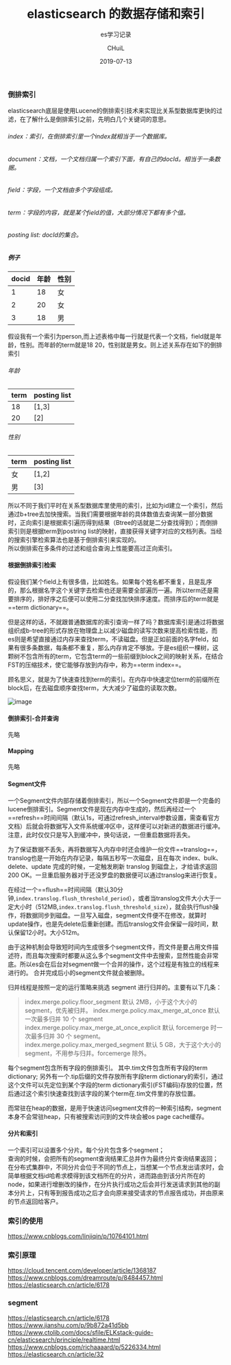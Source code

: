 ﻿---
layout:     post
title:      "elasticsearch 的数据存储和索引"
subtitle:   "es学习记录"
date:       2019-07-13
author:     "CHuiL"
header-img: "img/elk-bg.png"
tags:
    - elk
---


### 倒排索引
elasticsearch底层是使用Lucene的倒排索引技术来实现比关系型数据库更快的过滤，在了解什么是倒排索引之前，先明白几个关键词的意思。



###### index：索引，在倒排索引里一个index就相当于一个数据库。
###### document：文档，一个文档归属一个索引下面，有自己的docId。相当于一条数据。
###### field：字段，一个文档由多个字段组成。
###### term：字段的内容，就是某个field的值，大部分情况下都有多个值。
###### posting list: docId的集合。
##### 例子
docid | 年龄 |  性别 |
---|---|---|
1 | 18| 女|
2 | 20 | 女|
3 | 18 | 男|

假设我有一个索引为person,而上述表格中每一行就是代表一个文档，field就是年龄，性别。而年龄的term就是18 20，性别就是男女。则上述关系存在如下的倒排索引
###### 年龄
term | posting list 
---|---
18 | [1,3]
20 | [2]
###### 性别
term | posting list 
---|---
女 | [1,2]
男 | [3]

所以不同于我们平时在关系型数据库里使用的索引，比如为id建立一个索引，然后通过b+tree去加快搜索。当我们需要根据年龄的具体数值去查询某一部分数据时，正向索引是根据索引遍历得到结果（Btree的话就是二分查找得到）；而倒排索引则是根据term到postring list的映射，直接获得关键字对应的文档列表。当经的搜索引擎检索算法也是基于倒排索引来实现的。  
所以倒排索在多条件的过滤和组合查询上性能要高过正向索引。    
  
#### 根据倒排索引检索
假设我们某个field上有很多值，比如姓名。如果每个姓名都不重复，且是乱序的，那么根据名字这个关键字去检索也还是需要全部遍历一遍。所以term还是需要排序的，排好序之后便可以使用二分查找加快排序速度。而排序后的term就是==term dictionary==。

但是这样的话，不就跟普通数据库的索引查询一样了吗？数据库索引是通过将数据组织成b-tree的形式存放在物理盘上以减少磁盘的读写次数来提高检索性能，而es则是希望直接通过内存来查找term，不读磁盘。但是正如前面的名字feld，如果有很多条数据，每条都不重复，那么内存肯定不够放。于是es组织一棵树，这颗树不包含所有的term，它包含term的一些前缀到block之间的映射关系，在结合FST的压缩技术，使它能够存放到内存中，称为==term index==。  
  
顾名思义，就是为了快速查找到term的索引。在内存中快速定位term的前缀所在block后，在去磁盘顺序查找term，大大减少了磁盘的读取次数。  

![image](https://ask.qcloudimg.com/http-save/yehe-1729674/18lqv5kq8c.png?imageView2/2/w/1620)

#### 倒排索引-合并查询
先略

#### Mapping
先略
#### Segment文件
一个Segment文件内部存储着倒排索引，所以一个Segment文件即是一个完备的lucene倒排索引。Segment文件是现在内存中生成的，然后再经过一个==refresh==时间间隔（默认1s，可通过refresh_interval参数设置，需查看官方文档）后就会将数据写入文件系统缓冲区中，这样便可以对新进的数据进行缓冲。注意，此时仅仅只是写入到缓冲中，换句话说，一但重启数据将丢失。  
 
为了保证数据不丢失，再将数据写入内存中时还会维护一份文件==translog==，translog也是一开始在内存记录，每隔五秒写一次磁盘，且在每次 index、bulk、delete、update 完成的时候，一定触发刷新 translog 到磁盘上，才给请求返回 200 OK。一旦重启服务器对于还没罗盘的数据便可以通过translog来进行恢复。  
    
在经过一个==flush==时间间隔（默认30分钟,`index.translog.flush_threshold_period`），或者当translog文件大小大于一定大小时（512MB,`index.translog.flush_threshold_size`），就会执行flush操作，将数据同步到磁盘。一旦写入磁盘，segment文件便不在修改，就算时update操作，也是先delete后重新创建。而后translog文件会保留一段时间，默认保留12小时。大小512m。

由于这种机制会导致短时间内生成很多个segment文件，而文件是要占用文件描述符，而且每次搜索时都要从这么多个segment文件中去搜索，显然性能会非常底。所以es会在后台对segment做一个合并的操作，这个过程是有独立的线程来进行的。 合并完成后小的segment文件就会被删除。 
  
归并线程是按照一定的运行策略来挑选 segment 进行归并的。主要有以下几条：

> index.merge.policy.floor_segment 默认 2MB，小于这个大小的 segment，优先被归并。
> index.merge.policy.max_merge_at_once 默认一次最多归并 10 个 segment
> index.merge.policy.max_merge_at_once_explicit 默认 forcemerge 时一次最多归并 30 个 segment。
> index.merge.policy.max_merged_segment 默认 5 GB，大于这个大小的 segment，不用参与归并。forcemerge 除外。

每个segment包含所有字段的倒排索引。 其中.tim文件包含所有字段的term dictionary; 另外有一个.tip后缀的文件存放所有字段term dictionary的索引，通过这个文件可以先定位到某个字段的term dictionary索引(FST编码)存放的位置，然后通过这个索引快速查找到该字段的某个term在.tim文件里的存放位置。

而常驻在heap的数据，是用于快速访问segment文件的一种索引结构，segment本身不会常驻heap，只有被搜索访问到的文件块会被os page cache缓存。

#### 分片和索引 
一个索引可以设置多个分片。每个分片包含多个segment；  
查询的时候，会把所有的segment查询结果汇总并作为最终分片查询结果返回；  
在分布式集群中，不同分片会位于不同的节点上，当想某一个节点发出请求时，会简单根据文档id哈希求模得到该文档所在的分片，进而路由到该分片所在的node，如果进行增删改的操作，在分片执行成功之后会并行发送请求到其他的副本分片上，只有等到报告成功之后才会向原来接受请求的节点报告成功，并由原来的节点返回给客户。







### 索引的使用
https://www.cnblogs.com/linjiqin/p/10764101.html

### 索引原理
https://cloud.tencent.com/developer/article/1368187
https://www.cnblogs.com/dreamroute/p/8484457.html
https://elasticsearch.cn/article/6178  


### segment
https://elasticsearch.cn/article/6178  
https://www.jianshu.com/p/9b872a41d5bb  
https://www.ctolib.com/docs/sfile/ELKstack-guide-cn/elasticsearch/principle/realtime.html  
https://www.cnblogs.com/richaaaard/p/5226334.html  
https://elasticsearch.cn/article/32
